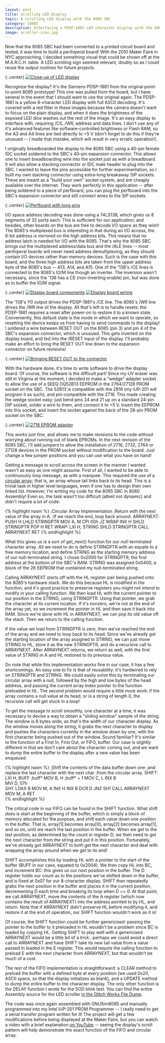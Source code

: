 ```yaml
---
layout: post
title: Scrolling LED Displsy
topic: A scrolling LED display with the 8085 SBC
category: i8085
description: Interfacing a PDSP-1881 LED character display with the 8085 SBC. I wrote software to scroll a message across the display for the 2010 Maker Faire in NYC, utilizing a circular array and FIFO.
image: scroller-icon.jpg
---
```


Now that the 8085 SBC had been converted to a printed circuit board and tested, it was time to build a perihiperal board! With the 2010 Maker Faire in NYC approaching, I decided something visual that could be shown off at the M.A.R.C.H. table. A LED scrolling sign seemed relevant, doubly so as I could reuse the output routines for future projects.

{:.center}
[![Close-up of LED display](/images/8085/scroller/scaled/closeupdisp.jpg)](/images/8085/scroller/closeupdisp.jpg)

Recognize the display? It's the Siemens PDSP-1881 from the original point-to-point 8085 prototype! This one was pulled from the board, but I have several in the event that I should want to use the original again. The PDSP-1881 is a yellow 8-character LED display with full ASCII decoding. It's covered with a red filter in these images because the camera doesn't want to focus on the plain display, and when it does the brightness of the exposed LED dice washes out the rest of the image. It's an easy display to interface with, requiring /CS, /WR, address and data lines. I don't use any of it's advanced features like software-controlled brightness or Flash RAM, so the A3 and A4 lines are tied directly to +5 V (don't forget to do this if they're unusued -- I made that mistake, which will result in very erratic operation!).

I originally breadboarded the display to the 8085 SBC using a 40-pin female IDC socket soldered to the SBC's 40-pin expansion connector. This allows one to insert breadboarding wire into the socket just as with a breadboard. It will also allow a stacking connector or IDC male header to plug into the SBC. I wanted to leave the pins accessible for further experimentation, so I built my own stacking connector using extra-long breakaway SIP sockets. These are meant as a "build your own" socket system, and are cheaply available over the Internet. They work perfectly in this application -- after being soldered to a piece of perfboard, you can plug the perfboard into the SBC's expansion connector and still connect wires to the SIP sockets.

{:.center}
[![Perfboard with long pins](/images/8085/scroller/scaled/perfboard.jpg)](/images/8085/scroller/perfboard.jpg)

I/O space address decoding was done using a 74LS138, which gives us 8 segments of 32 ports each. This is sufficient for our application; and besides, other boards on the bus are free to decode I/O space as they wish! The 8085's multiplexed bus is interesting in that during an I/O access, the 8-bit address is mirrored on the high address bits. This means that no address latch is needed for I/O with the 8085. That's why the 8085 SBC brings out the multiplexed address/data bus and the /ALE lines -- most perihiperal boards will never need address demultiplexing, as they should contain I/O devices rather than memory devices. Such is the case with this board, and the three high address bits are taken from the upper address byte of the 8085's bus -- A13, A14, and A15. One of the '138's /CE lines is connected to the 8085's IO/M line though an inverter. The inversion wasn't necessary, since the '138 has a CE (non-inverting enable) pin, but was done as to buffer the IO/M signal.

{:.center}
[![Display board components](/images/8085/scroller/scaled/displaybd-front.jpg)](/images/8085/scroller/displaybd-front.jpg) [![Display board wiring](/images/8085/scroller/scaled/displaybd-back.jpg)](/images/8085/scroller/displaybd-back.jpg)

The '138's Y0 output drives the PDSP-1881's /CE line. The 8085's /WR line drives the /WR line of the display. All that's left is to handle resets: the PDSP-1881 requires a reset after power-on to restore it to a known state. Conveniently, this default state is the mode in which we want to operate, so resetting the device keeps us from having to send commands to the display! I soldered a wire between RESET OUT on the 8085 (pin 3) and pin 4 of the SBC's expansion connector, which is unusued. This gets inverted on the display board, and fed into the /RESET input of the display. I'll probably make an effort to bring the RESET OUT line down to the expansion connector on future revisions!

{:.center}
[![Bringing RESET OUT to the connector](/images/8085/scroller/scaled/resetfix.jpg)](/images/8085/scroller/resetfix.jpg)

With the hardware done, it's time to write software to drive the display board. Of course, the software is the difficult part! Since my UV eraser was still in Virginia at the moment, I decided to make a "wedge" adapter socket to allow the use of a SEEQ DQ52B13 EEPROM in the 2764/27128 PROM socket on the SBC. The 52B13 is compatible with the 2816 (my iUP-201 will program it as such), and pin-compatible with the 2716. This made creating the wedge socket easy: just bend pins 24 and 21 up on a standard 24-pin DIP socket, solder a wire to them, and connect it to +5 V. Insert the EEPROM into this socket, and insert the socket against the back of the 28-pin PROM socket on the SBC:

{:.center}
[![2716 EPROM adapter](/images/8085/scroller/scaled/eeprommod.jpg)](/images/8085/scroller/eeprommod.jpg)

This works just fine, and allows me to make revisions to the code without worrying about running out of blank EPROMs. In the next revision of the 8085 SBC, I'll add jumpers to allow the installation of 2716, 2732, 2764 or 27128 devices in the PROM socket without modification to the board. Just change a few jumper positions and you can use what you have on hand!

Getting a message to scroll across the screen in the manner I wanted wasn't as easy as one might assume. First of all, I wanted to be able to continuously loop message, as with a marquee. This required the use of a [circular array](http://en.wikipedia.org/wiki/Circular_buffer); that is, an array whose tail links back to its head. This is a trivial task in higher level languages, even if one has to design their own linked list. However, I'm writing my code for the 8085 SBC in 8080 Assembly! Even so, the task wasn't too difficult (albeit not dynamic) and didn't require a lot of code:

{% highlight nasm %}
  ;Circular Array Implementation
  ;Return with the next value of the array in A.
  ;If we reach the end, loop back around.
  ARRAYNEXT: PUSH H 
             LHLD STRINGPTR
             MOV A, M
             CPI 00h
             JZ WRAP
             INX H
             SHLD STRINGPTR
             POP H
             RET
  WRAP:      LXI H, STRING
             SHLD STRINGPTR
             CALL ARRAYNEXT
             RET
{% endhighlight %}

What this gives us is a sort of get_next() function for our null-terminated character array. All we need to do is define STRINGPTR with an equate to a free memory location, and define STRING as the starting memory address of our null-terminated string. I chose 0x2000 for STRINGPTR, the first address at the bottom of the SBC's RAM. STRING was assigned 0x0400, a block of the 2K EEPROM that contained my null-terminated string.

Calling ARRAYNEXT starts off with the HL register pair being pushed onto the 8085's hardware stack. We do this because HL is modified in the function, and it's good practice to preserve registers you might not intend to modify in your calling function. We then load HL with the current pointer to our position in the STRING, using STRINGPTR. Using that pointer, we grab the character at its current location. If it's nonzero, we're not at the end of the array yet, so we increment the pointer in HL and then save it back into RAM. Since we're done with HL in ARRAYNEXT, we can pop its old value off the stack. Then we return to the calling function.

If the value we load from STRINGPTR is zero, then we've reached the end of the array and we need to loop back to its head. Since we've already got the starting location of the array assigned to STRING, we can just move STRING to HL, store it as the new STRINGPTR, and do a recursive call to ARRAYNEXT. After ARRAYNEXT returns, we return as well, with the first value of STRING in A and HL restored to its previous value.

Do note that while this implementation works fine in our case, it has a few shortcomings. An easy one to fix is that of reusability: it's hardwired to rely on STRINGPTR and STRING. We could easily solve this by terminating our circular array with a null, followed by the high and low bytes of the head address, and passing the current array index pointer to the function preloaded in HL. The second problem would require a little more work: if the array contains a null value at its head, or is a string of length 0, the recursive call will get stuck in a loop!

To get the message to scroll smoothly, one character at a time, it was necessary to devise a way to obtain a "sliding window" sample of the string. The window is 8 bytes wide, as that's the width of our character display. As the window moves along the string, it grabs the next character to display and pushes the characters currently in the window down by one, with the first character being pushed out of the window. Sound familiar? It's similar to the function of a First In, First Out, or FIFO, buffer. Our case is slightly different in that we don't care about the character coming out, and we want to dump the entire buffer to the display after a new value has been enqueued.

{% highlight nasm %}
  ;Shift the contents of the data buffer down one
  ;and replace the last character with the next char
  ;from the circular array.
  SHIFT:  LXI H, BUFF     ;buff*
          MOV B, H        ;buff* + 1
          MOV C, L
          INX B   
          MVI D, 07h      
  SH1:    LDAX B
          MOV M, A
          INX H
          INX B
          DCR D
          JNZ SH1
          CALL ARRAYNEXT
          MOV M, A
          RET     
{% endhighlight %}

The critical code in our FIFO can be found in the SHIFT function. What shift does is start at the beginning of the buffer, which is simply a block of memory allocated for the purpose, and shift each value down one position in the buffer. That is, array[1] becomes array[0], array[2] becomes array[1], and so on, until we reach the last position in the buffer. When we get to the last position, as determined by the count in register D, we then need to get the next character from the string and put it in this position. Fortunately, we've already got ARRAYNEXT to both get the next character and deal with wrapping the array around when we get to its end!

SHIFT accomplishes this by loading HL with a pointer to the start of the buffer (BUFF in our case, equated to 0x2004). We then copy HL into BC, and increment BC: this gives us our next position in the buffer. The D register holds our count as to the positions we've shifted down in the buffer, and is fixed at 0x07 for our 8-character display. SHIFT then repeatedly grabs the next position in the buffer and places it in the current position, decrementing D each time and breaking its loop when D == 0. At that point, we call ARRAYNEXT, move the contents of the A register (which now contains the result of ARRAYNEXT) into the address pointed to by HL, and return. Note that if ARRAYNEXT didn't preserve HL before modifying it, and restore it at the end of operation, our SHIFT function wouldn't work as it is!

Of course, the SHIFT function could be further genericised: passing the pointer to the buffer to it preloaded in HL wouldn't be a problem since BC is loaded by copying HL. Getting SHIFT to play well with a genericised ARRAYNEXT would be a little bit of a trick...perhaps we could avoid a direct call to ARRAYNEXT and have SHIFT take its new tail value from a value passed in loaded in the E register. This would require the calling function to preload E with the next character from ARRAYNEXT, but that wouldn't be much of a cost.

The rest of the FIFO implementation is straightforward: a CLEAR method to preload the buffer with a defined byte at every position (we used 0x20, ASCII space, so that the display initializes as blank), and a UPDATE method to dump the entire buffer to the character display. The only other function is the DELAY function I wrote for the SOD blink test. You can find the entire Assembly source for the LED scroller [in the Glitch Works File Dump](http://filedump.glitchwrks.com/8085projects/files/charscroll.asm).

The code was once again assembled with GNUSim8085 and manually programmed into my Intel iUP-201 PROM Programmer -- I really need to get a serial transfer program written for it! The project will get a few modifications before being displayed at the Maker Faire, but you can watch a video with a brief explanation [on YouTube](http://www.youtube.com/watch?v=P9A4H4YBX-Q) -- seeing the display's scroll pattern will help demonstrate the exact function of the FIFO and circular array.
